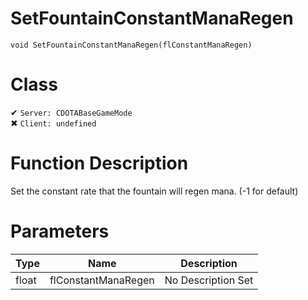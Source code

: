 # SetFountainConstantManaRegen
```
void SetFountainConstantManaRegen(flConstantManaRegen)
```
# Class
✔ `Server: CDOTABaseGameMode`  
✖ `Client: undefined`  

# Function Description
Set the constant rate that the fountain will regen mana. (-1 for default)
# Parameters
Type|Name|Description
--|--|--
float|flConstantManaRegen|No Description Set
